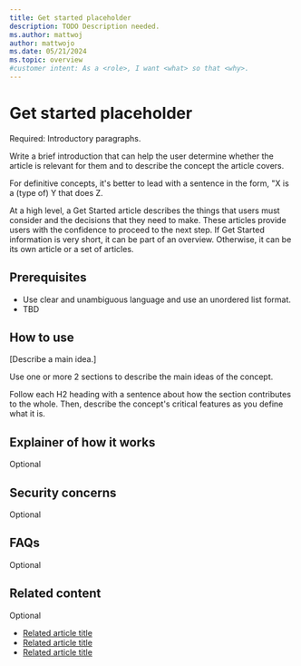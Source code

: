 ```yaml
---
title: Get started placeholder
description: TODO Description needed.
ms.author: mattwoj
author: mattwojo
ms.date: 05/21/2024
ms.topic: overview
#customer intent: As a <role>, I want <what> so that <why>.
---
```


# Get started placeholder

Required: Introductory paragraphs.

Write a brief introduction that can help the user determine whether the article is relevant for them and to describe the concept the article covers.

For definitive concepts, it's better to lead with a sentence in the form, "X is a (type of) Y that does Z.

At a high level, a Get Started article describes the things that users must consider and the decisions that they need to make. These articles provide users with the confidence to proceed to the next step. If Get Started information is very short, it can be part of an overview. Otherwise, it can be its own article or a set of articles.

## Prerequisites

- Use clear and unambiguous language and use an unordered list format.
- TBD

## How to use

[Describe a main idea.]

Use one or more 2 sections to describe the main ideas of the concept.

Follow each H2 heading with a sentence about how the section contributes to the whole. Then, describe the concept's critical features as you define what it is.

## Explainer of how it works

Optional

## Security concerns

Optional

## FAQs

Optional

## Related content

Optional

- [Related article title](link.md)
- [Related article title](link.md)
- [Related article title](link.md)
